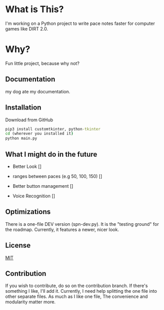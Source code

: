 
# What is This? 

I'm working on a Python project to write pace notes faster for computer games like DIRT 2.0.

# Why?

Fun little project, because why not? 

## Documentation

my dog ate my documentation.

## Installation

Download from GitHub

```cmd
pip3 install customtkinter, python-tkinter
cd (wherever you installed it)
python main.py
```
    
## What I might do in the future

- Better Look []

- ranges between paces (e.g 50, 100, 150) []

- Better button management []

- Voice Recognition []

## Optimizations

There is  a one-file DEV version (spn-dev.py). It is the "testing ground" for the roadmap. Currently, it features a newer, nicer look. 

## License

[MIT](https://choosealicense.com/licenses/mit/)

## Contribution

If you wish to contribute, do so on the contribution branch. If there's something I like, I'll add it. Currently, I need help splitting the one file into other separate files. As much as I like one file, The convenience and modularity matter more. 
